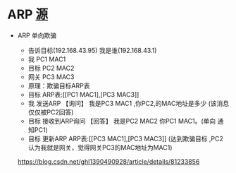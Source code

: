 ARP [源](https://www.imooc.com/read/80/article/2093)
=======

* ARP 单向欺骗
 	* 告诉目标(192.168.43.95) 我是谁(192.168.43.1)
	* 我 PC1 MAC1
	* 目标 PC2 MAC2
	* 网关 PC3 MAC3
	* 原理：欺骗目标ARP表 
	* 目标 ARP表:[[PC1 MAC1],[PC3 MAC3]]
	* 我 发送ARP 【询问】  我是PC3 MAC1 ,你PC2,的MAC地址是多少 (该消息仅仅被PC2回答)
	* 目标 接收到ARP询问 【回答】 我是PC2 MAC2 你PC1 MAC1。(单向 通知PC1)
	* 目标 更新ARP ARP表:[[PC3 MAC1],[PC3 MAC3]] (达到欺骗目标 ,PC2认为我就是网关，觉得网关PC3的MAC地址为MAC1)

	
	
	
	https://blog.csdn.net/ghl1390490928/article/details/81233856